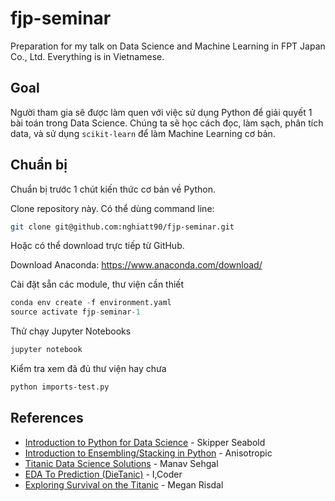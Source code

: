 # fjp-seminar
Preparation for my talk on Data Science and Machine Learning in FPT Japan Co., Ltd. Everything is in Vietnamese.

## Goal

Người tham gia sẽ được làm quen với việc sử dụng Python để giải quyết 1 bài toán trong Data Science.
Chúng ta sẽ học cách đọc, làm sạch, phân tích data, và sử dụng `scikit-learn` để làm Machine Learning cơ bản.

## Chuẩn bị

Chuẩn bị trước 1 chút kiến thức cơ bản về Python.

Clone repository này. Có thể dùng command line:

```bash
git clone git@github.com:nghiatt90/fjp-seminar.git
```

Hoặc có thể download trực tiếp từ GitHub.

Download Anaconda: https://www.anaconda.com/download/

Cài đặt sẵn các module, thư viện cần thiết

```python
conda env create -f environment.yaml
source activate fjp-seminar-1
```

Thử chạy Jupyter Notebooks

```bash
jupyter notebook
```

Kiểm tra xem đã đủ thư viện hay chưa

```bash
python imports-test.py
```

## References

- [Introduction to Python for Data Science](https://github.com/jseabold/odsc-west-python-2017) - Skipper Seabold
- [Introduction to Ensembling/Stacking in Python](https://www.kaggle.com/arthurtok/introduction-to-ensembling-stacking-in-python) - Anisotropic
- [Titanic Data Science Solutions](https://www.kaggle.com/startupsci/titanic-data-science-solutions) - Manav Sehgal
- [EDA To Prediction (DieTanic)](https://www.kaggle.com/ash316/eda-to-prediction-dietanic) - I,Coder
- [Exploring Survival on the Titanic](https://www.kaggle.com/mrisdal/exploring-survival-on-the-titanic) - Megan Risdal
